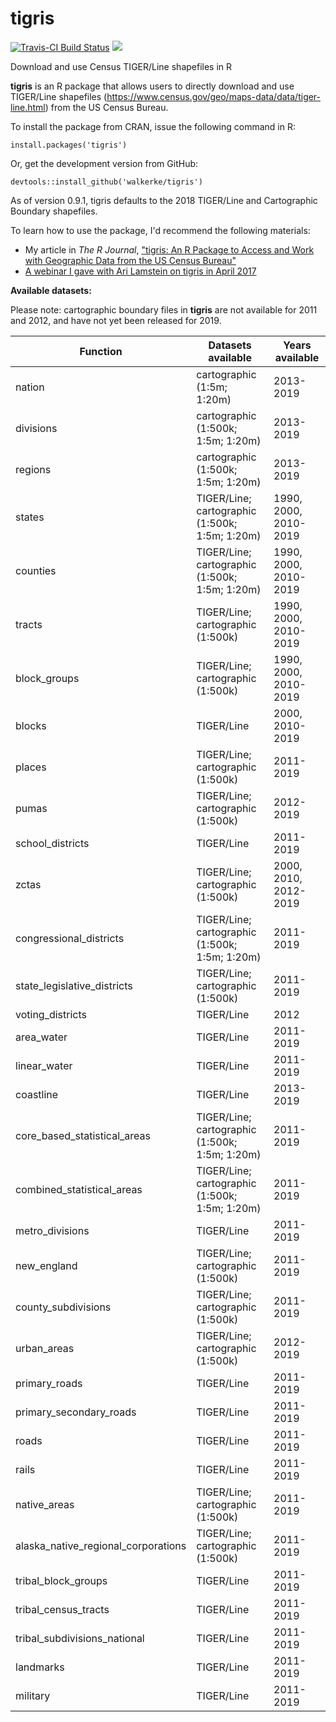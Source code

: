 # tigris

[![Travis-CI Build Status](https://travis-ci.org/walkerke/tigris.svg?branch=master)](https://travis-ci.org/walkerke/tigris) ![](http://cranlogs.r-pkg.org/badges/tigris)

Download and use Census TIGER/Line shapefiles in R

__tigris__ is an R package that allows users to directly download and use TIGER/Line shapefiles (<https://www.census.gov/geo/maps-data/data/tiger-line.html>) from the US Census Bureau.  

To install the package from CRAN, issue the following command in R: 

```
install.packages('tigris')
```

Or, get the development version from GitHub: 

```
devtools::install_github('walkerke/tigris')
```

As of version 0.9.1, tigris defaults to the 2018 TIGER/Line and Cartographic Boundary shapefiles.  

To learn how to use the package, I'd recommend the following materials: 

* My article in _The R Journal_, ["tigris: An R Package to Access and Work with Geographic Data from the US Census Bureau"](https://journal.r-project.org/archive/2016/RJ-2016-043/index.html)
* [A webinar I gave with Ari Lamstein on tigris in April 2017](https://www.youtube.com/watch?v=lZuVxVONK9g&__s=hpmyiy9wyzwapfzug5q9)

__Available datasets:__

Please note: cartographic boundary files in __tigris__ are not available for 2011 and 2012, and have not yet been released for 2019.  

| Function | Datasets available | Years available |
|------------------------------------------|------------------------------------------------|------------------------------|
| nation | cartographic (1:5m; 1:20m) | 2013-2019 |
| divisions | cartographic (1:500k; 1:5m; 1:20m) | 2013-2019 |
| regions | cartographic (1:500k; 1:5m; 1:20m) | 2013-2019 |
| states | TIGER/Line; cartographic (1:500k; 1:5m; 1:20m) | 1990, 2000, 2010-2019 |
| counties | TIGER/Line; cartographic (1:500k; 1:5m; 1:20m) | 1990, 2000, 2010-2019 |
| tracts | TIGER/Line; cartographic (1:500k) | 1990, 2000, 2010-2019 |
| block_groups | TIGER/Line; cartographic (1:500k) | 1990, 2000, 2010-2019 |
| blocks | TIGER/Line | 2000, 2010-2019 |
| places | TIGER/Line; cartographic (1:500k) | 2011-2019 |
| pumas | TIGER/Line; cartographic (1:500k) | 2012-2019 |
| school_districts | TIGER/Line | 2011-2019 |
| zctas | TIGER/Line; cartographic (1:500k) | 2000, 2010, 2012-2019 |
| congressional_districts | TIGER/Line; cartographic (1:500k; 1:5m; 1:20m) | 2011-2019 |
| state_legislative_districts | TIGER/Line; cartographic (1:500k) | 2011-2019 |
| voting_districts | TIGER/Line | 2012 |
| area_water | TIGER/Line | 2011-2019 |
| linear_water | TIGER/Line | 2011-2019 |
| coastline | TIGER/Line | 2013-2019 |
| core_based_statistical_areas | TIGER/Line; cartographic (1:500k; 1:5m; 1:20m) | 2011-2019 |
| combined_statistical_areas | TIGER/Line; cartographic (1:500k; 1:5m; 1:20m) | 2011-2019 |
| metro_divisions | TIGER/Line | 2011-2019 |
| new_england | TIGER/Line; cartographic (1:500k) | 2011-2019 |
| county_subdivisions | TIGER/Line; cartographic (1:500k) | 2011-2019 |
| urban_areas | TIGER/Line; cartographic (1:500k) | 2012-2019 |
| primary_roads | TIGER/Line | 2011-2019 |
| primary_secondary_roads | TIGER/Line | 2011-2019 |
| roads | TIGER/Line | 2011-2019 |
| rails | TIGER/Line | 2011-2019 |
| native_areas | TIGER/Line; cartographic (1:500k) | 2011-2019 |
| alaska_native_regional_corporations | TIGER/Line; cartographic (1:500k) | 2011-2019 |
| tribal_block_groups | TIGER/Line | 2011-2019 |
| tribal_census_tracts | TIGER/Line | 2011-2019 |
| tribal_subdivisions_national | TIGER/Line | 2011-2019 |
| landmarks | TIGER/Line | 2011-2019 |
| military | TIGER/Line | 2011-2019 |




 
